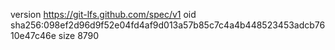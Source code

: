 version https://git-lfs.github.com/spec/v1
oid sha256:098ef2d96d9f52e04fd4af9d013a57b85c7c4a4b448523453adcb7610e47c46e
size 8790
